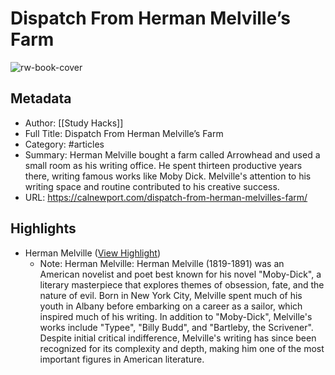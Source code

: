 # Dispatch From Herman Melville’s Farm

![rw-book-cover](https://calnewport.com/wp-content/uploads/2024/07/arrowhead-1-640px.jpg)

## Metadata
- Author: [[Study Hacks]]
- Full Title: Dispatch From Herman Melville’s Farm
- Category: #articles
- Summary: Herman Melville bought a farm called Arrowhead and used a small room as his writing office. He spent thirteen productive years there, writing famous works like Moby Dick. Melville's attention to his writing space and routine contributed to his creative success.
- URL: https://calnewport.com/dispatch-from-herman-melvilles-farm/

## Highlights
- Herman Melville ([View Highlight](https://read.readwise.io/read/01j32cwf8dkpqy1samr67eneja))
    - Note: Herman Melville: Herman Melville (1819-1891) was an American novelist and poet best known for his novel "Moby-Dick", a literary masterpiece that explores themes of obsession, fate, and the nature of evil. Born in New York City, Melville spent much of his youth in Albany before embarking on a career as a sailor, which inspired much of his writing. In addition to "Moby-Dick", Melville's works include "Typee", "Billy Budd", and "Bartleby, the Scrivener". Despite initial critical indifference, Melville's writing has since been recognized for its complexity and depth, making him one of the most important figures in American literature.
